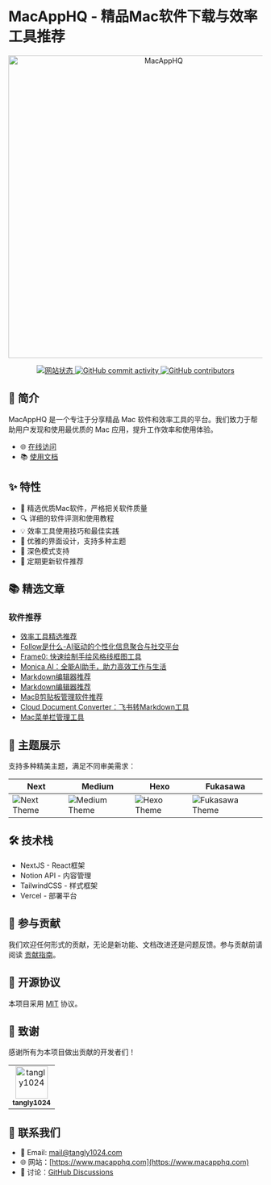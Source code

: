 # MacAppHQ - 精品Mac软件下载与效率工具推荐

<p align="center">
  <a href="https://www.macapphq.com" target="_blank">  
    <img src="https://s2.loli.net/2025/01/02/etUxcNXV3GDOona.png" alt="MacAppHQ" width="600"/>
  </a>
</p>

<p align="center">
  <a href="https://www.macapphq.com">
    <img src="https://img.shields.io/website?url=https%3A%2F%2Fwww.macapphq.com&style=for-the-badge" alt="网站状态"/>
  </a>
  <a href="https://github.com/tangly1024/NotionNext/commits/main">
    <img src="https://img.shields.io/github/commit-activity/m/tangly1024/NotionNext?style=for-the-badge" alt="GitHub commit activity"/>
  </a>
  <a href="https://github.com/tangly1024/NotionNext/graphs/contributors">
    <img src="https://img.shields.io/github/contributors/tangly1024/NotionNext?color=orange&style=for-the-badge" alt="GitHub contributors"/>
  </a>
</p>

## 🚀 简介

MacAppHQ 是一个专注于分享精品 Mac 软件和效率工具的平台。我们致力于帮助用户发现和使用最优质的 Mac 应用，提升工作效率和使用体验。

- 🌐 [在线访问](https://www.macapphq.com)
- 📚 [使用文档](https://docs.tangly1024.com/)

## ✨ 特性

- 🎯 精选优质Mac软件，严格把关软件质量
- 🔍 详细的软件评测和使用教程
- 💡 效率工具使用技巧和最佳实践
- 🎨 优雅的界面设计，支持多种主题
- 🌙 深色模式支持
- 🔄 定期更新软件推荐

## 📚 精选文章

### 软件推荐
- [效率工具精选推荐](https://www.macapphq.com/category/%E6%95%88%E7%8E%87%E5%B7%A5%E5%85%B7)
- [Follow是什么-AI驱动的个性化信息聚合与社交平台](https://www.macapphq.com/article/follow)
- [Frame0: 快速绘制手绘风格线框图工具](https://www.macapphq.com/article/frame0)
- [Monica AI：全能AI助手，助力高效工作与生活](https://www.macapphq.com/article/monica-for-mac)
- [Markdown编辑器推荐](https://www.macapphq.com/tag/Markdown%E7%BC%96%E8%BE%91%E5%99%A8)
- [Markdown编辑器推荐](https://www.macapphq.com/tag/Markdown%E7%BC%96%E8%BE%91%E5%99%A8)
- [MacB剪贴板管理软件推荐](https://www.macapphq.com/tag/%E5%89%AA%E8%B4%B4%E6%9D%BF%E7%AE%A1%E7%90%86%E5%99%A8)
- [Cloud Document Converter：飞书转Markdown工具](https://www.macapphq.com/category/%E6%B5%8F%E8%A7%88%E5%99%A8%E6%89%A9%E5%B1%95)
- [Mac菜单栏管理工具](https://www.macapphq.com/article/ice-for-mac)





## 🎨 主题展示

支持多种精美主题，满足不同审美需求：

| Next | Medium | Hexo | Fukasawa |
| --- | --- | --- | --- |
| ![Next Theme](./docs/theme-next.png) | ![Medium Theme](./docs/theme-medium.png) | ![Hexo Theme](./docs/theme-hexo.png) | ![Fukasawa Theme](./docs/theme-fukasawa.png) |

## 🛠️ 技术栈

- NextJS - React框架
- Notion API - 内容管理
- TailwindCSS - 样式框架
- Vercel - 部署平台

## 🤝 参与贡献

我们欢迎任何形式的贡献，无论是新功能、文档改进还是问题反馈。参与贡献前请阅读 [贡献指南](./CONTRIBUTING.md)。

## 📝 开源协议

本项目采用 [MIT](./LICENSE) 协议。

## 🙏 致谢

感谢所有为本项目做出贡献的开发者们！

<table>
  <tr>
    <td align="center">
      <a href="https://github.com/tangly1024">
        <img src="https://avatars.githubusercontent.com/u/15920488" width="64px" alt="tangly1024"/>
        <br/>
        <sub><b>tangly1024</b></sub>
      </a>
    </td>
    <!-- 其他贡献者... -->
  </tr>
</table>

## 📮 联系我们

- 📧 Email: mail@tangly1024.com
- 🌐 网站：[https://www.macapphq.com](https://www.macapphq.com)
- 💬 讨论：[GitHub Discussions](https://github.com/tangly1024/NotionNext/discussions)
